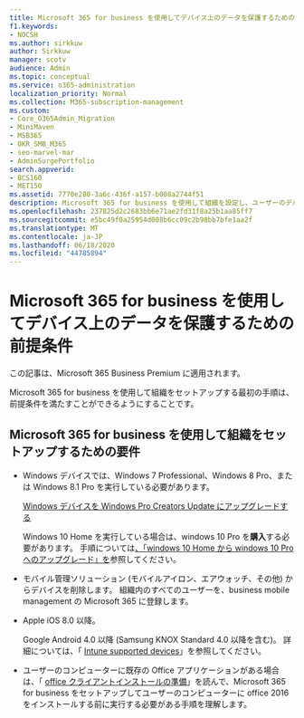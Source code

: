 ```yaml
---
title: Microsoft 365 for business を使用してデバイス上のデータを保護するための前提条件
f1.keywords:
- NOCSH
ms.author: sirkkuw
author: Sirkkuw
manager: scotv
audience: Admin
ms.topic: conceptual
ms.service: o365-administration
localization_priority: Normal
ms.collection: M365-subscription-management
ms.custom:
- Core_O365Admin_Migration
- MiniMaven
- MSB365
- OKR_SMB_M365
- seo-marvel-mar
- AdminSurgePortfolio
search.appverid:
- BCS160
- MET150
ms.assetid: 7770e280-3a6c-436f-a157-b008a2744f51
description: Microsoft 365 for business を使用して組織を設定し、ユーザーのデバイスで作業データを保護するための要件について説明します。
ms.openlocfilehash: 237825d2c2683bb6e71ae2fd31f8a25b1aa85ff7
ms.sourcegitcommit: e5bc49f0a25954d008b6cc09c2b98bb7bfe1aa2f
ms.translationtype: MT
ms.contentlocale: ja-JP
ms.lasthandoff: 06/18/2020
ms.locfileid: "44785894"
---
```

# <a name="prerequisites-for-protecting-data-on-devices-with-microsoft-365-for-business"></a>Microsoft 365 for business を使用してデバイス上のデータを保護するための前提条件

この記事は、Microsoft 365 Business Premium に適用されます。

Microsoft 365 for business を使用して組織をセットアップする最初の手順は、前提条件を満たすことができるようにすることです。
  
## <a name="requirements-for-setting-up-your-organization-with-microsoft-365-for-business"></a>Microsoft 365 for business を使用して組織をセットアップするための要件

- Windows デバイスでは、Windows 7 Professional、Windows 8 Pro、または Windows 8.1 Pro を実行している必要があります。
    
    [Windows デバイスを Windows Pro Creators Update にアップグレードする](upgrade-to-windows-pro-creators-update.md)
    
    Windows 10 Home を実行している場合は、windows 10 Pro を**購入**する必要があります。 手順については[、「windows 10 Home から windows 10 Pro へのアップグレード」を](https://support.microsoft.com/office/0aee10c1-4d34-43ee-a325-579c6c2df90e)参照してください。 
    
- モバイル管理ソリューション (モバイルアイロン、エアウォッチ、その他) からデバイスを削除します。 組織内のすべてのユーザーを、business mobile management の Microsoft 365 に登録します。
    
- Apple iOS 8.0 以降。
    
    Google Android 4.0 以降 (Samsung KNOX Standard 4.0 以降を含む)。 詳細については、「 [Intune supported devices](https://go.microsoft.com/fwlink/p/?linkid=852307)」を参照してください。
    
- ユーザーのコンピューターに既存の Office アプリケーションがある場合は、「 [office クライアントインストールの準備](prepare-for-office-client-deployment.md)」を読んで、Microsoft 365 for business をセットアップしてユーザーのコンピューターに office 2016 をインストールする前に実行する必要がある手順を理解します。 
